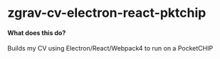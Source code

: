 # zgrav-cv-electron-react-pktchip

#### What does this do?
Builds my CV using Electron/React/Webpack4 to run on a PocketCHIP
